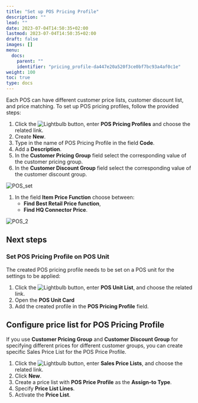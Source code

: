 ```yaml
---
title: "Set up POS Pricing Profile"
description: ""
lead: ""
date: 2023-07-04T14:50:35+02:00
lastmod: 2023-07-04T14:50:35+02:00
draft: false
images: []
menu:
  docs:
    parent: ""
    identifier: "pricing_profile-da447e20a520f3ce0bf7bc93a4af0c1e"
weight: 100
toc: true
type: docs
---
```



Each POS can have different customer price lists, customer discount list, and price matching. To set up POS pricing profiles, follow the provided steps:

1. Click the ![Lightbulb](Lightbulb_icon.PNG) button, enter **POS Pricing Profiles** and choose the related link.
2. Create **New**.
3. Type in the name of POS Pricing Profile in the field **Code**.
4. Add a **Description**.
5. In the **Customer Pricing Group** field select the corresponding value of the customer pricing group.
6. In the **Customer Discount Group** field select the corresponding value of the customer discount group.

![POS_set](POS_new.png)

1. In the field **Item Price Function** choose between:     
   - **Find Best Retail Price function**,   
   - **Find HQ Connector Price**.

 ![POS_2](POS_matching.png)

## Next steps

### Set POS Pricing Profile on POS Unit

The created POS pricing profile needs to be set on a POS unit for the settings to be applied:

1. Click the ![Lightbulb](Lightbulb_icon.PNG) button, enter **POS Unit List**, and choose the related link.
2. Open the **POS Unit Card**
3. Add the created profile in the **POS Pricing Profile** field.

## Configure price list for POS Pricing Profile

If you use **Customer Pricing Group** and **Customer Discount Group** for specifying different prices for different customer groups, you can create specific 
Sales Price List for the POS Price Profile. 

1. Click the ![Lightbulb](Lightbulb_icon.PNG) button, enter **Sales Price Lists**, and choose the related link.
2. Click **New**.
3. Create a price list with **POS Price Profile** as the **Assign-to Type**.
4. Specify **Price List Lines**.
5. Activate the **Price List**.
